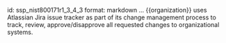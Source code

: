 id: ssp_nist800171r1_3_4_3
format: markdown
...
{{organization}} uses Atlassian Jira issue tracker as part of its change management process to track, review, approve/disapprove all requested changes to organizational systems.

